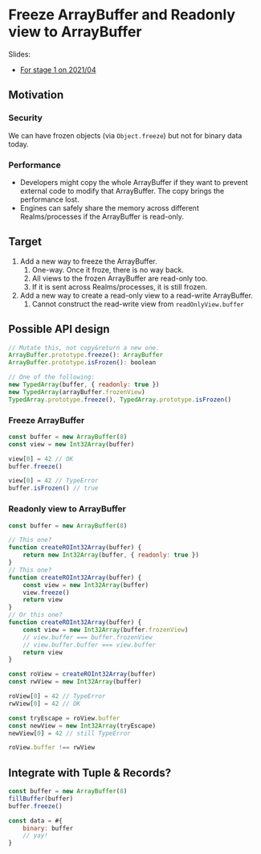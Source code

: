 # Freeze ArrayBuffer and Readonly view to ArrayBuffer

Slides:

- [For stage 1 on 2021/04](https://docs.google.com/presentation/d/1TGLvflOG63C5iHush597ffKTenoYowc3MivQEhAM20w/edit?usp=sharing)

## Motivation

### Security

We can have frozen objects (via `Object.freeze`) but not for binary data today.

### Performance

-   Developers might copy the whole ArrayBuffer if they want to prevent external code to modify that ArrayBuffer. The copy brings the performance lost.
-   Engines can safely share the memory across different Realms/processes if the ArrayBuffer is read-only.

## Target

1. Add a new way to freeze the ArrayBuffer.
    1. One-way. Once it froze, there is no way back.
    2. All views to the frozen ArrayBuffer are read-only too.
    3. If it is sent across Realms/processes, it is still frozen.
2. Add a new way to create a read-only view to a read-write ArrayBuffer.
    1. Cannot construct the read-write view from `readOnlyView.buffer`

## Possible API design

```js
// Mutate this, not copy&return a new one.
ArrayBuffer.prototype.freeze(): ArrayBuffer
ArrayBuffer.prototype.isFrozen(): boolean

// One of the following:
new TypedArray(buffer, { readonly: true })
new TypedArray(arrayBuffer.frozenView)
TypedArray.prototype.freeze(), TypedArray.prototype.isFrozen()
```

### Freeze ArrayBuffer

```js
const buffer = new ArrayBuffer(8)
const view = new Int32Array(buffer)

view[0] = 42 // OK
buffer.freeze()

view[0] = 42 // TypeError
buffer.isFrozen() // true
```

### Readonly view to ArrayBuffer

```js
const buffer = new ArrayBuffer(8)

// This one?
function createROInt32Array(buffer) {
    return new Int32Array(buffer, { readonly: true })
}
// This one?
function createROInt32Array(buffer) {
    const view = new Int32Array(buffer)
    view.freeze()
    return view
}
// Or this one?
function createROInt32Array(buffer) {
    const view = new Int32Array(buffer.frozenView)
    // view.buffer === buffer.frozenView
    // view.buffer.buffer === view.buffer
    return view
}

const roView = createROInt32Array(buffer)
const rwView = new Int32Array(buffer)

roView[0] = 42 // TypeError
rwView[0] = 42 // OK

const tryEscape = roView.buffer
const newView = new Int32Array(tryEscape)
newView[0] = 42 // still TypeError

roView.buffer !== rwView
```

## Integrate with Tuple & Records?

```js
const buffer = new ArrayBuffer(8)
fillBuffer(buffer)
buffer.freeze()

const data = #{
    binary: buffer
    // yay!
}
```
